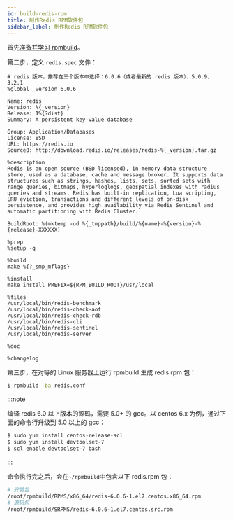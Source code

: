 ```yaml
---
id: build-redis-rpm
title: 制作Redis RPM软件包
sidebar_label: 制作Redis RPM软件包
---
```


首先[准备并学习 rpmbuild](./build-rpm-package.md)。

第二步，定义 `redis.spec` 文件：

```spec title="~/redis.spec"
# redis 版本，推荐在三个版本中选择：6.0.6（或者最新的 redis 版本）、5.0.9、3.2.1
%global _version 6.0.6

Name: redis
Version: %{_version}
Release: 1%{?dist}
Summary: A persistent key-value database

Group: Application/Databases
License: BSD
URL: https://redis.io
Source0: http://download.redis.io/releases/redis-%{_version}.tar.gz

%description
Redis is an open source (BSD licensed), in-memory data structure store, used as a database, cache and message broker. It supports data structures such as strings, hashes, lists, sets, sorted sets with range queries, bitmaps, hyperloglogs, geospatial indexes with radius queries and streams. Redis has built-in replication, Lua scripting, LRU eviction, transactions and different levels of on-disk persistence, and provides high availability via Redis Sentinel and automatic partitioning with Redis Cluster.

BuildRoot: %(mktemp -ud %{_tmppath}/build/%{name}-%{version}-%{release}-XXXXXX)

%prep
%setup -q

%build
make %{?_smp_mflags}

%install
make install PREFIX=${RPM_BUILD_ROOT}/usr/local

%files
/usr/local/bin/redis-benchmark
/usr/local/bin/redis-check-aof
/usr/local/bin/redis-check-rdb
/usr/local/bin/redis-cli
/usr/local/bin/redis-sentinel
/usr/local/bin/redis-server

%doc

%changelog
```

第三步，在对等的 Linux 服务器上运行 rpmbuild 生成 redis rpm 包：

```bash
$ rpmbuild -ba redis.conf
```

:::note

编译 redis 6.0 以上版本的源码，需要 5.0+ 的 gcc。以 centos 6.x 为例，通过下面的命令行升级到 5.0 以上的 gcc：

```bash
$ sudo yum install centos-release-scl
$ sudo yum install devtoolset-7
$ scl enable devtoolset-7 bash
```

:::

命令执行完之后，会在`~/rpmbuild`中包含以下 redis.rpm 包：

```bash
# 安装包
/root/rpmbuild/RPMS/x86_64/redis-6.0.6-1.el7.centos.x86_64.rpm
# 源码包
/root/rpmbuild/SRPMS/redis-6.0.6-1.el7.centos.src.rpm
```
